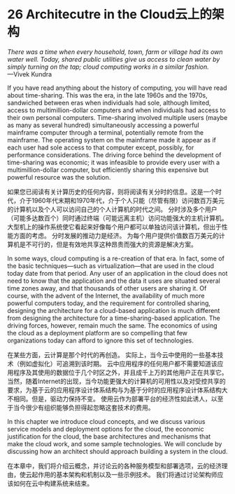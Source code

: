26 Architecutre in the Cloud云上的架构
===

_There was a time when every household, town, farm or village had its own water well. Today, shared public utilities give us access to clean water by simply turning on the tap; cloud computing works in a similar fashion._  
—Vivek Kundra

If you have read anything about the history of computing, you will have read about time-sharing. This was the era, in the late 1960s and the 1970s, sandwiched between eras when individuals had sole, although limited, access to multimillion-dollar computers and when individuals had access to their own personal computers. Time-sharing involved multiple users (maybe as many as several hundred) simultaneously accessing a powerful mainframe computer through a terminal, potentially remote from the mainframe. The operating system on the mainframe made it appear as if each user had sole access to that computer except, possibly, for performance considerations. The driving force behind the development of time-sharing was economic; it was infeasible to provide every user with a multimillion-dollar computer, but efficiently sharing this expensive but powerful resource was the solution.

如果您已阅读有关计算历史的任何内容，则将阅读有关分时的信息。这是一个时代，介于1960年代末期和1970年代，介于个人只能（尽管有限）访问数百万美元的计算机以及个人可以访问自己的个人计算机的时代之间。 分时涉及多个用户（可能多达数百个）同时通过终端（可能远离主机）访问功能强大的主机计算机。 大型机上的操作系统使它看起来好像每个用户都可以单独访问该计算机，但出于性能方面的考虑。 分时发展的推动力是经济。 为每个用户提供价值数百万美元的计算机是不可行的，但是有效地共享这种昂贵而强大的资源是解决方案。

In some ways, cloud computing is a re-creation of that era. In fact, some of the basic techniques—such as virtualization—that are used in the cloud today date from that period. Any user of an application in the cloud does not need to know that the application and the data it uses are situated several time zones away, and that thousands of other users are sharing it. Of course, with the advent of the Internet, the availability of much more powerful computers today, and the requirement for controlled sharing, designing the architecture for a cloud-based application is much different from designing the architecture for a time-sharing-based application. The driving forces, however, remain much the same. The economics of using the cloud as a deployment platform are so compelling that few organizations today can afford to ignore this set of technologies.

在某些方面，云计算是那个时代的再创造。 实际上，当今云中使用的一些基本技术（例如虚拟化）可追溯到该时期。 云中应用程序的任何用户都不需要知道该应用程序及其使用的数据位于几个时区之外，并且成千上万的其他用户正在共享它。 当然，随着Internet的出现，当今功能更强大的计算机的可用性以及对受控共享的要求，为基于云的应用程序设计体系结构与为基于分时的应用程序设计体系结构大不相同。但是，驱动力保持不变。 使用云作为部署平台的经济性如此诱人，以至于当今很少有组织能够负担得起忽略这套技术的费用。

In this chapter we introduce cloud concepts, and we discuss various service models and deployment options for the cloud, the economic justification for the cloud, the base architectures and mechanisms that make the cloud work, and some sample technologies. We will conclude by discussing how an architect should approach building a system in the cloud.

在本章中，我们将介绍云概念，并讨论云的各种服务模型和部署选项，云的经济理由，使云起作用的基本架构和机制以及一些示例技术。 我们将通过讨论架构师应该如何在云中构建系统来结束。